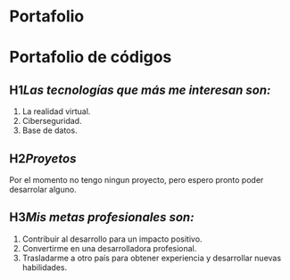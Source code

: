 # Portafolio
# **Portafolio de códigos**
## H1*Las tecnologías que más me interesan son:* 
  1. La realidad virtual.
  2. Ciberseguridad.
  3. Base de datos.
## H2*Proyetos*
Por el momento no tengo ningun proyecto, pero espero pronto poder desarrolar alguno.
## H3*Mis metas profesionales son:*
  1. Contribuir al desarrollo para un impacto positivo.
  2. Convertirme en una desarrolladora profesional.
  3. Trasladarme a otro país para obtener experiencia y desarrollar nuevas habilidades. 
